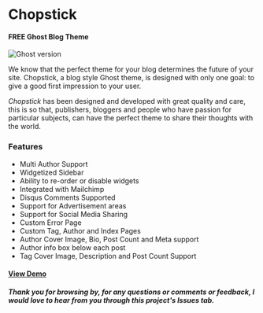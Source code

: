 # Chopstick
#### FREE Ghost Blog Theme

![Ghost version](https://img.shields.io/badge/Ghost-1.x.x-brightgreen.svg?style=flat-square)

We know that the perfect theme for your blog determines the future of your site. Chopstick, a blog style Ghost theme, is designed with only one goal: to give a good first impression to your user.

_Chopstick_ has been designed and developed with great quality and care, this is so that, publishers, bloggers and people who have passion for particular subjects, can have the perfect theme to share their thoughts with the world.

### Features
+ Multi Author Support
+ Widgetized Sidebar
+ Ability to re-order or disable widgets
+ Integrated with Mailchimp
+ Disqus Comments Supported
+ Support for Advertisement areas
+ Support for Social Media Sharing
+ Custom Error Page
+ Custom Tag, Author and Index Pages
+ Author Cover Image, Bio, Post Count and Meta support
+ Author info box below each post
+ Tag Cover Image, Description and Post Count Support

#### [View Demo](http://bit.ly/demo_chopstick "Chopstick Ghost theme demo")

##### Thank you for browsing by, for any questions or comments or feedback, I would love to hear from you through this project's Issues tab.

